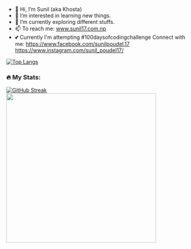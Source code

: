 - 👋 Hi, I’m Sunil (aka Khosta)
- 👀 I’m interested in learning new things.
- 🌱 I’m currently exploring different stuffs.
- 📫 To reach me: www.sunil17.com.np
- 💕 Currently I'm attempting #100daysofcodingchallenge
Connect with me: 
https://www.facebook.com/sunilpoudel.17
https://www.instagram.com/sunil_poudel17/
<!---
Khostaa/Khostaa is a ✨ special ✨ repository because its `README.md` (this file) appears on your GitHub profile.
You can click the Preview link to take a look at your changes.
--->





[![Top Langs](https://github-readme-stats.vercel.app/api/top-langs/?username=Khostaa&layout=compact&theme=vision-friendly-dark)](https://github.com/anuraghazra/github-readme-stats)
### :fire: My Stats:







[![GitHub Streak](https://github-readme-streak-stats.herokuapp.com?user=Khostaa&theme=dark&date_format=M%20j%5B%2C%20Y%5D)](https://git.io/streak-stats)
<img src="https://github-readme-stats.vercel.app/api?username=Khostaa&show_icons=true&theme=dark" width="400">
